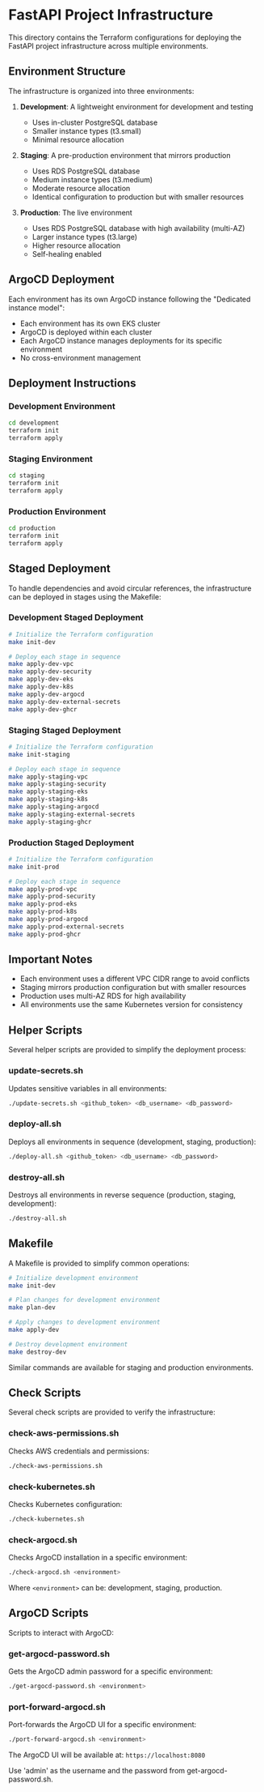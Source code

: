 # FastAPI Project Infrastructure

This directory contains the Terraform configurations for deploying the FastAPI project infrastructure across multiple environments.

## Environment Structure

The infrastructure is organized into three environments:

1. **Development**: A lightweight environment for development and testing
   - Uses in-cluster PostgreSQL database
   - Smaller instance types (t3.small)
   - Minimal resource allocation

2. **Staging**: A pre-production environment that mirrors production
   - Uses RDS PostgreSQL database
   - Medium instance types (t3.medium)
   - Moderate resource allocation
   - Identical configuration to production but with smaller resources

3. **Production**: The live environment
   - Uses RDS PostgreSQL database with high availability (multi-AZ)
   - Larger instance types (t3.large)
   - Higher resource allocation
   - Self-healing enabled

## ArgoCD Deployment

Each environment has its own ArgoCD instance following the "Dedicated instance model":

- Each environment has its own EKS cluster
- ArgoCD is deployed within each cluster
- Each ArgoCD instance manages deployments for its specific environment
- No cross-environment management

## Deployment Instructions

### Development Environment

```bash
cd development
terraform init
terraform apply
```

### Staging Environment

```bash
cd staging
terraform init
terraform apply
```

### Production Environment

```bash
cd production
terraform init
terraform apply
```

## Staged Deployment

To handle dependencies and avoid circular references, the infrastructure can be deployed in stages using the Makefile:

### Development Staged Deployment

```bash
# Initialize the Terraform configuration
make init-dev

# Deploy each stage in sequence
make apply-dev-vpc
make apply-dev-security
make apply-dev-eks
make apply-dev-k8s
make apply-dev-argocd
make apply-dev-external-secrets
make apply-dev-ghcr
```

### Staging Staged Deployment

```bash
# Initialize the Terraform configuration
make init-staging

# Deploy each stage in sequence
make apply-staging-vpc
make apply-staging-security
make apply-staging-eks
make apply-staging-k8s
make apply-staging-argocd
make apply-staging-external-secrets
make apply-staging-ghcr
```

### Production Staged Deployment

```bash
# Initialize the Terraform configuration
make init-prod

# Deploy each stage in sequence
make apply-prod-vpc
make apply-prod-security
make apply-prod-eks
make apply-prod-k8s
make apply-prod-argocd
make apply-prod-external-secrets
make apply-prod-ghcr
```

## Important Notes

- Each environment uses a different VPC CIDR range to avoid conflicts
- Staging mirrors production configuration but with smaller resources
- Production uses multi-AZ RDS for high availability
- All environments use the same Kubernetes version for consistency

## Helper Scripts

Several helper scripts are provided to simplify the deployment process:

### update-secrets.sh

Updates sensitive variables in all environments:

```bash
./update-secrets.sh <github_token> <db_username> <db_password>
```

### deploy-all.sh

Deploys all environments in sequence (development, staging, production):

```bash
./deploy-all.sh <github_token> <db_username> <db_password>
```

### destroy-all.sh

Destroys all environments in reverse sequence (production, staging, development):

```bash
./destroy-all.sh
```

## Makefile

A Makefile is provided to simplify common operations:

```bash
# Initialize development environment
make init-dev

# Plan changes for development environment
make plan-dev

# Apply changes to development environment
make apply-dev

# Destroy development environment
make destroy-dev
```

Similar commands are available for staging and production environments.

## Check Scripts

Several check scripts are provided to verify the infrastructure:

### check-aws-permissions.sh

Checks AWS credentials and permissions:

```bash
./check-aws-permissions.sh
```

### check-kubernetes.sh

Checks Kubernetes configuration:

```bash
./check-kubernetes.sh
```

### check-argocd.sh

Checks ArgoCD installation in a specific environment:

```bash
./check-argocd.sh <environment>
```

Where `<environment>` can be: development, staging, production.

## ArgoCD Scripts

Scripts to interact with ArgoCD:

### get-argocd-password.sh

Gets the ArgoCD admin password for a specific environment:

```bash
./get-argocd-password.sh <environment>
```

### port-forward-argocd.sh

Port-forwards the ArgoCD UI for a specific environment:

```bash
./port-forward-argocd.sh <environment>
```

The ArgoCD UI will be available at: `https://localhost:8080`

Use 'admin' as the username and the password from get-argocd-password.sh.
